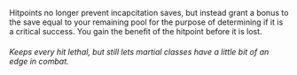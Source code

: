 Hitpoints no longer prevent incapcitation saves, but instead grant a bonus to the save equal to your remaining pool for the purpose of determining if it is a critical success. You gain the benefit of the hitpoint before it is lost.

###### Keeps every hit lethal, but still lets martial classes have a little bit of an edge in combat.
